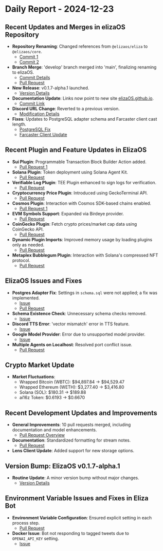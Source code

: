 # Daily Report - 2024-12-23

## Recent Updates and Merges in elizaOS Repository
- **Repository Renaming**: Changed references from `@elizaos/eliza` to `@elizaos/core`.
  - [Commit 1](https://github.com/elizaOS/eliza/commit/00377106e6f947f3b439716559d84798f16c4d36)
  - [Commit 2](https://github.com/elizaOS/eliza/commit/634e45ef7ca67367588d7d18ab0c71365acd75fe)
- **Branch Merge**: 'develop' branch merged into 'main', finalizing renaming to elizaOS.
  - [Commit Details](https://github.com/elizaOS/eliza/commit/7a3acdf906e1c899475b007c4fcc3ef471916718)
  - [Pull Request](https://github.com/elizaOS/eliza/pull/1356)
- **New Release**: v0.1.7-alpha.1 launched.
  - [Version Details](https://github.com/elizaOS/eliza/commit/77b5b7d8757241168b2a6c07231ab07bcdea05a2)
- **Documentation Update**: Links now point to new site [elizaOS.github.io](https://elizaOS.github.io/eliza/).
  - [Commit Link](https://github.com/elizaOS/eliza/commit/a07654a616a0073c2107512779b2d7784b159628)
- **Discord URL Change**: Reverted to a previous version.
  - [Modification Details](https://github.com/elizaOS/eliza/commit/4d6a7a1bf11bcbfa16883bf8664b8ce7cd849c5c)
- **Fixes**: Updates to PostgreSQL adapter schema and Farcaster client cast length.
  - [PostgreSQL Fix](https://github.com/elizaOS/eliza/commit/e15dd540f01dc8a91643dd50810479b19a838765)
  - [Farcaster Client Update](https://github.com/elizaOS/eliza/commit/b9d819eb5cb8f9b289772b901a35006ae23f2b35)

## Recent Plugin and Feature Updates in ElizaOS
- **Sui Plugin**: Programmable Transaction Block Builder Action added.
  - [Pull Request 1](https://github.com/elizaOS/eliza/pull/1381)
- **Solana Plugin**: Token deployment using Solana Agent Kit.
  - [Pull Request](https://github.com/elizaOS/eliza/pull/1373)
- **Verifiable Log Plugin**: TEE Plugin enhanced to sign logs for verification.
  - [Pull Request](https://github.com/elizaOS/eliza/pull/1369)
- **Cryptocurrency Price Plugin**: Introduced using GeckoTerminal API.
  - [Pull Request](https://github.com/elizaOS/eliza/pull/1364)
- **Cosmos Plugin**: Interaction with Cosmos SDK-based chains enabled.
  - [Pull Request 1](https://github.com/elizaOS/eliza/pull/1354)
- **EVM Symbols Support**: Expanded via Birdeye provider.
  - [Pull Request](https://github.com/elizaOS/eliza/pull/1366)
- **CoinGecko Plugin**: Fetch crypto prices/market cap data using CoinGecko API.
  - [Pull Request](https://github.com/elizaOS/eliza/pull/1382)
- **Dynamic Plugin Imports**: Improved memory usage by loading plugins only as needed.
  - [Pull Request](https://github.com/elizaOS/eliza/pull/1383)
- **Metaplex Bubblegum Plugin**: Interaction with Solana's compressed NFT protocol.
  - [Pull Request](https://github.com/elizaOS/eliza/pull/1386)

## ElizaOS Issues and Fixes
- **Postgres Adapter Fix**: Settings in `schema.sql` were not applied; a fix was implemented.
  - [Issue](https://github.com/elizaOS/eliza/issues/1378)
  - [Pull Request](https://github.com/elizaOS/eliza/pull/1379)
- **Schema Existence Check**: Unnecessary schema checks removed.
  - [Issue](https://github.com/elizaOS/eliza/issues/1376)
- **Discord TTS Error**: 'vector mismatch' error in TTS feature.
  - [Issue](https://github.com/elizaOS/eliza/issues/1349)
- **Google Model Provider**: Error due to unsupported model provider.
  - [Issue](https://github.com/elizaOS/eliza/issues/1368)
- **Multiple Agents on Localhost**: Resolved port conflict issue.
  - [Pull Request](https://github.com/elizaOS/eliza/pull/1415)

## Crypto Market Update
- **Market Fluctuations**:
  - Wrapped Bitcoin (WBTC): $94,897.84 → $94,529.47
  - Wrapped Ethereum (WETH): $3,277.40 → $3,416.80
  - Solana (SOL): $180.31 → $189.88
  - ai16z Token: $0.6193 → $0.6670

## Recent Development Updates and Improvements
- **General Improvements**: 10 pull requests merged, including documentation and model enhancements.
  - [Pull Request Overview](https://github.com/elizaOS/eliza/pull/1399)
- **Documentation**: Standardized formatting for stream notes.
  - [Pull Request](https://github.com/elizaOS/eliza/pull/1399)
- **Lens Client Update**: Added support for new storage options.

## Version Bump: ElizaOS v0.1.7-alpha.1
- **Routine Update**: A minor version bump without major changes.
  - [Version Details](https://github.com/elizaOS/eliza/commit/27fea7888427ce3be553dd1c3cc592d1425b0f4c)

## Environment Variable Issues and Fixes in Eliza Bot
- **Environment Variable Configuration**: Ensured explicit setting in each process step.
  - [Pull Request](https://github.com/elizaOS/eliza/pull/1374)
- **Docker Issue**: Bot not responding to tagged tweets due to `OPENAI_API_KEY` setting.
  - [Issue](https://github.com/elizaOS/eliza/issues/1372)
